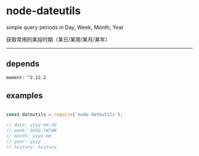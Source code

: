
# node-dateutils

simple query periods in Day, Week, Month, Year

获取常用的某段时期（某日/某周/某月/某年）

---

## depends

    moment: ^2.22.2

## examples

```javascript

const dateutils = require('node-dateutils');

// date: yyyy-mm-dd
// week: GGGG-[W]WW
// month: yyyy-mm
// year: yyyy
// history: history

```

